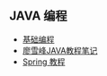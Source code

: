 ## JAVA 编程

- [基础编程](./javaProgramming/README.md)
- [廖雪峰JAVA教程笔记](./liaoxuefengJavaTutorial/README.md)
- [Spring 教程](./springTutorial/README.md)